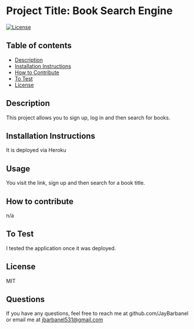 # Project Title: Book Search Engine
[![License](https://img.shields.io/badge/License-MIT-blue.svg)](https://opensource.org/licenses/)

        
## Table of contents
* [Description](#description)
* [Installation Instructions](#Installation-Instructions)
* [How to Contribute](#How-to-Contribute)
* [To Test](#To-Test)
* [License](#License)

## Description 
This project allows you to sign up, log in and then search for books. 
## Installation Instructions
It is deployed via Heroku
## Usage
You visit the link, sign up and then search for a book title. 
## How to contribute
n/a
## To Test
I tested the application once it was deployed. 
## License
MIT
## Questions
If you have any questions, feel free to reach me at github.com/JayBarbanel or email me at 
jbarbanel531@gmail.com
